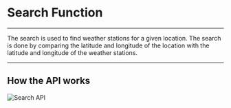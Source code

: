 # Search Function

---

The search is used to find weather stations for a given location. The search is done by comparing the latitude and longitude of the location with the latitude and longitude of the weather stations.

---

## How the API works

![Search API](docs/images/search.png)